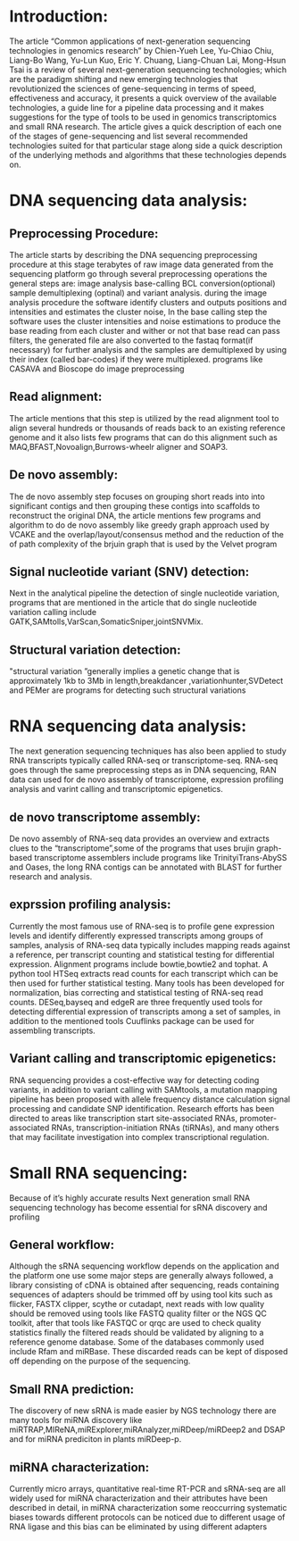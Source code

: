 # Introduction:

The article “Common applications of next-generation sequencing technologies in genomics research” by Chien-Yueh Lee, Yu-Chiao Chiu, Liang-Bo Wang, Yu-Lun Kuo, Eric Y. Chuang, Liang-Chuan Lai, Mong-Hsun Tsai is a review of several next-generation sequencing technologies; which are the paradigm shifting and  new emerging technologies that revolutionized the sciences of gene-sequencing in terms of speed, effectiveness and accuracy, it presents a quick overview of the available technologies, a guide line for a pipeline data processing and it makes suggestions for the type of tools to be used in genomics transcriptomics and small RNA research.
The article gives a quick description of each one of the stages of gene-sequencing and list several recommended technologies suited for that particular stage along side a quick description of the underlying methods and algorithms that these technologies depends on. 

# DNA sequencing data analysis:

## Preprocessing Procedure:
The article starts by describing the DNA sequencing preprocessing procedure at this stage terabytes of raw image data generated from the sequencing  platform go through several preprocessing operations the general steps are: image analysis base-calling BCL conversion(optional) sample demultiplexing (optinal) and variant analysis.
during the image analysis procedure the software identify clusters and outputs positions and intensities and estimates the cluster noise, In the base calling step the software uses the cluster intensities and noise estimations to produce the base reading from each cluster and wither or not that base read can pass filters, the generated file are also converted to the fastaq format(if necessary) for further analysis and the samples are demultiplexed by using their index (called bar-codes) if they were multiplexed. programs like CASAVA and Bioscope do image preprocessing


## Read alignment:
The article mentions that this step is utilized by the read alignment tool to align several hundreds or thousands of reads back to an existing reference genome and it also lists few programs that can do this alignment such as MAQ,BFAST,Novoalign,Burrows-wheelr aligner and SOAP3.

## De novo assembly:
The de novo assembly step focuses on grouping short reads into into significant contigs and then grouping these contigs into scaffolds to reconstruct the original DNA, the article mentions few programs and algorithm to do de novo assembly like greedy graph approach used by VCAKE and the overlap/layout/consensus method and the reduction of the of path complexity of the brjuin graph that is used by the Velvet program	

## Signal nucleotide variant (SNV) detection:
Next in the analytical pipeline the detection of single nucleotide variation, programs that are mentioned in the article that do single nucleotide variation calling include GATK,SAMtolls,VarScan,SomaticSniper,jointSNVMix.
## Structural variation detection:
"structural variation ”generally implies a genetic change that is approximately 1kb to 3Mb in length,breakdancer ,variationhunter,SVDetect and PEMer are programs for detecting such structural variations
# RNA sequencing data analysis:
The next generation sequencing techniques has also been applied to study RNA transcripts typically called RNA-seq or transcriptome-seq.
RNA-seq goes through the same preprocessing steps as in DNA sequencing, RAN data can used for de novo assembly of transcriptome, expression profiling analysis and varint calling and transcriptomic epigenetics.

## de novo transcriptome assembly:
De novo assembly of RNA-seq data provides an overview and extracts clues to the “transcriptome”,some of the programs that uses brujin graph-based transcriptome assemblers include programs like TrinityiTrans-AbySS  and Oases, the long RNA contigs can be annotated with BLAST for further research and analysis.

## exprssion profiling analysis:
Currently the most famous use of RNA-seq is to profile gene expression levels and identify differently expressed transcripts among groups of samples, analysis of RNA-seq data typically includes mapping reads against a reference, per transcript counting and statistical testing for differential expression. Alignment programs include bowtie,bowtie2 and tophat.
 A python tool HTSeq extracts read counts for each transcript which can be then used for further statistical testing.
Many tools has been developed for normalization, bias correcting and statistical testing of RNA-seq read counts.
DESeq,bayseq and edgeR are three frequently used tools for detecting differential expression of transcripts among a set of samples, in addition to the mentioned tools Cuuflinks package can be used for assembling transcripts.

## Variant calling and transcriptomic epigenetics:
RNA sequencing provides a cost-effective way for detecting coding variants, in addition to variant calling with SAMtools, a mutation mapping pipeline has been proposed with allele frequency distance calculation signal processing and candidate SNP identification.
Research efforts has been directed to areas like transcription start site-associated RNAs,
promoter-associated RNAs, transcription-initiation RNAs (tiRNAs), and many others that may facilitate investigation into complex transcriptional regulation. 

# Small RNA sequencing:
Because of it’s highly accurate results Next generation small RNA sequencing technology
has become essential for sRNA discovery and profiling

## General workflow:
Although the sRNA sequencing workflow depends on the application and the platform one use some major steps are generally always followed, a library consisting of cDNA is obtained after sequencing,
reads containing sequences of adapters should be trimmed off by using tool kits such as flicker, FASTX clipper, scythe or cutadapt, next reads with low quality should be removed using tools like FASTQ quality filter or the NGS QC toolkit, after that tools like FASTQC or qrqc are used to check quality statistics finally the filtered reads should be validated by aligning to a reference genome database. 
Some of the databases commonly used include Rfam and miRBase. These discarded reads can be kept of disposed off depending on the purpose of the sequencing.

## Small RNA prediction:
The discovery of new sRNA is made easier by NGS technology there are many tools for miRNA discovery like miRTRAP,MIReNA,miRExplorer,miRAnalyzer,miRDeep/miRDeep2 and DSAP and for miRNA prediciton in plants miRDeep-p.

## miRNA characterization:
Currently micro arrays, quantitative real-time RT-PCR and sRNA-seq are all widely used for miRNA characterization and their attributes have been described in detail, in miRNA characterization
some reoccurring systematic biases towards different protocols can be noticed due to different usage of RNA ligase and this bias can be eliminated by using different adapters
	
	












